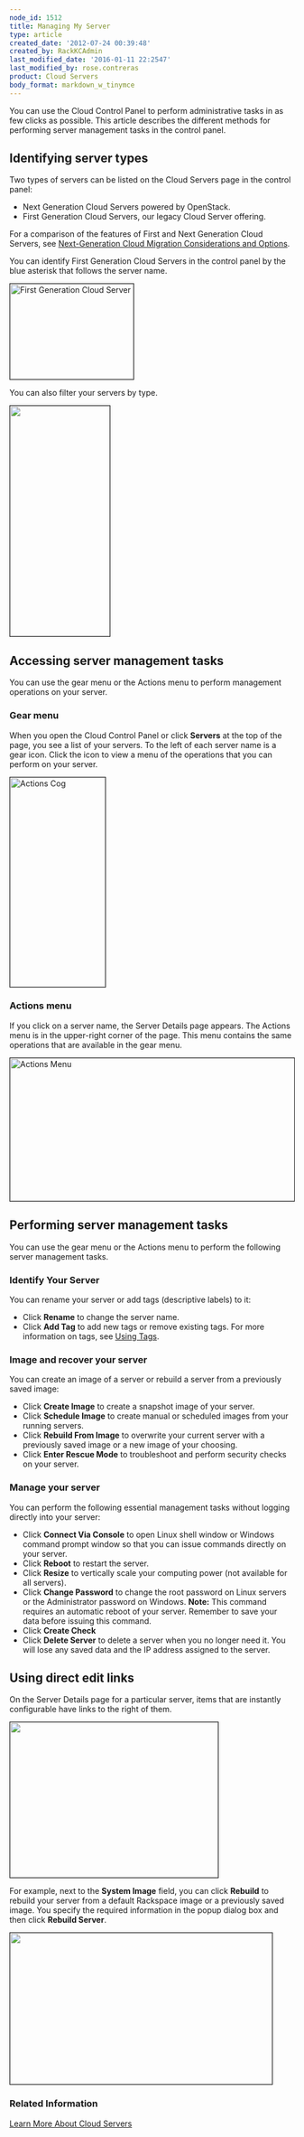 ```yaml
---
node_id: 1512
title: Managing My Server
type: article
created_date: '2012-07-24 00:39:48'
created_by: RackKCAdmin
last_modified_date: '2016-01-11 22:2547'
last_modified_by: rose.contreras
product: Cloud Servers
body_format: markdown_w_tinymce
---
```


You can use the Cloud Control Panel to perform administrative tasks in as few clicks as possible. This article describes the different methods for performing server management tasks in the control panel.

## Identifying server types

Two types of servers can be listed on the Cloud Servers page in the control panel:

- Next Generation Cloud Servers powered by OpenStack.
- First Generation Cloud Servers, our legacy Cloud Server offering.

For a comparison of the features of First and Next Generation Cloud Servers, see [Next-Generation Cloud Migration Considerations and Options](http://www.rackspace.com/knowledge_center/article/next-generation-cloud-servers-migration-considerations-and-options).

You can identify First Generation Cloud Servers in the control panel by the blue asterisk that follows the server name.

<img alt="First Generation Cloud Server" height="169" src="http://www.rackspace.com/knowledge_center/sites/default/files/field/image/First_Generation_Server.png" title="" width="219" border="1" /> 

You can also filter your servers by type. 

<img alt="" height="408" src="http://www.rackspace.com/knowledge_center/sites/default/files/field/image/Server%20Type%20Filter.png" title="" width="177" border="1" /> 

## Accessing server management tasks

You can use the gear menu or the Actions menu to perform management operations on your server. 

### Gear menu

When you open the Cloud Control Panel or click **Servers** at the top of the page, you see a list of your servers. To the left of each server name is a gear icon. Click the icon to view a menu of the operations that you can perform on your server.

<img alt="Actions Cog" height="371" src="http://www.rackspace.com/knowledge_center/sites/default/files/field/image/Actions%20Cog%20Expanded_0.png" title="" width="169" border="1" /> 

### Actions menu

If you click on a server name, the Server Details page appears. The Actions menu is in the upper-right corner of the page. This menu contains the same operations that are available in the gear menu. 

<img alt="Actions Menu" height="253" src="http://www.rackspace.com/knowledge_center/sites/default/files/field/image/Actions%20Menu.png" title="" width="585" border="1" /> 

## Performing server management tasks

You can use the gear menu or the Actions menu to perform the following server management tasks. 

### Identify Your Server

You can rename your server or add tags (descriptive labels) to it: 

- Click **Rename** to change the server name.
- Click **Add Tag** to add new tags or remove existing tags.  For more information on tags, see [Using Tags](http://www.rackspace.com/knowledge_center/article/using-cloud-servers-tags).
   

### Image and recover your server

You can create an image of a server or rebuild a server from a previously saved image: 

- Click **Create Image** to create a snapshot image of your server.
- Click **Schedule Image** to create manual or scheduled images from your running servers.
- Click **Rebuild From Image** to overwrite your current server with a previously saved image or a new image of your choosing.
- Click **Enter Rescue Mode** to troubleshoot and perform security checks on your server.

### Manage your server

You can perform the following essential management tasks without logging directly into your server: 

- Click **Connect Via Console** to open Linux shell window or Windows command prompt window so that you can issue commands directly on your server.
- Click **Reboot** to restart the server.
- Click **Resize** to vertically scale your computing power (not available for all servers).
- Click **Change Password** to change the root password on Linux servers or the Administrator password on Windows.
    **Note:** This command requires an automatic reboot of your server. Remember to save your data before issuing this command.
- Click **Create Check**
- Click **Delete Server** to delete a server when you no longer need it. You will lose any saved data and the IP address assigned to the server.

## Using direct edit links

On the Server Details page for a particular server, items that are instantly configurable have links to the right of them.

<img src="/knowledge_center/sites/default/files/field/image/1512NewImage-1.png" width="369" height="275" alt="" border="1"  />
  
For example, next to the **System Image** field, you can click **Rebuild** to rebuild your server from a default Rackspace image or a previously saved image.  You specify the required information in the popup dialog box and then click **Rebuild Server**.

<img src="/knowledge_center/sites/default/files/field/image/1512NewImage-2.png" width="465" height="268" alt="" border="1"  />

### Related Information

[Learn More About Cloud Servers](http://www.rackspace.com/knowledge_center/article/learn-more-about-cloud-servers)

<p>&nbsp;</p>
